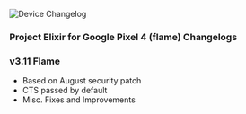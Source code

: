![Device Changelog](https://i.imgur.com/C0Wcdr5.png)
### Project Elixir for Google Pixel 4 (flame) Changelogs

### v3.11 Flame
- Based on August security patch
- CTS passed by default
- Misc. Fixes and Improvements
